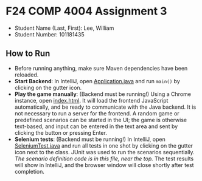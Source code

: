 # F24 COMP 4004 Assignment 3

- Student Name (Last, First): Lee, William
- Student Number: 101181435

## How to Run

- Before running anything, make sure Maven dependencies have been reloaded.
- **Start Backend**: In IntelliJ, open [Application.java](src/main/java/com/a3/Application.java) and run `main()` by
  clicking on the gutter icon.
- **Play the game manually**: (Backend must be running!) Using a Chrome instance,
  open [index.html](frontend/index.html). It will load the frontend JavaScript automatically, and be ready to
  communicate with the Java backend. It is not necessary to run a server for the frontend. A random game or predefined
  scenarios can be started in the UI; the game is otherwise text-based, and input can be entered in the text area and
  sent by clicking the button or pressing Enter.
- **Selenium tests**: (Backend must be running!) In IntelliJ,
  open [SeleniumTest.java](src/test/java/com/a3/SeleniumTest.java) and run all tests in
  one shot by clicking on the gutter icon next to the class. JUnit was used to run the scenarios sequentially. _The
  scenario definition code is in this file, near the top._ The test results will show in IntelliJ, and the browser
  window will close shortly after test completion.
